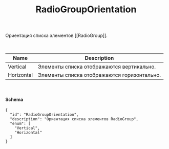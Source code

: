 ﻿---
layout: default
title: RadioGroupOrientation
position: 
categories: 
tags: 
---

Ориентация списка элементов [[RadioGroup]].

 

|Name|Description|
|----|-----------|
|Vertical|Элементы списка отображаются вертикально.|
|Horizontal|Элементы списка отображаются горизонтально.|

    

#### Schema

```
{
  "id": "RadioGroupOrientation",
  "description": "Ориентация списка элементов RadioGroup",
  "enum": [
    "Vertical",
    "Horizontal"
  ]
}
```

 

 

